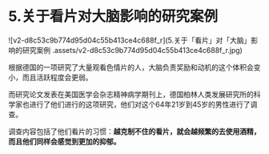 #  5.关于看片对大脑影响的研究案例



![v2-d8c53c9b774d95d04c55b413ce4c688f_r](5.关于「看片」对「大脑」影响的研究案例 .assets/v2-d8c53c9b774d95d04c55b413ce4c688f_r.jpg)

根据德国的一项研究了大量观看色情片的人，大脑负责奖励和动机的这个体积会变小，而且活跃程度会更弱。

而研究论文发表在美国医学会杂志精神病学期刊上，德国柏林人类发展研究所的科学家也进行了他们进行的这项研究，他们对这个64年21岁到45岁的男性进行了调查。

调查内容包括了他们看片的习惯：**越克制不住的看片，就会越频繁的去使用酒精，而且他们同样会感觉到更加的抑郁。**

